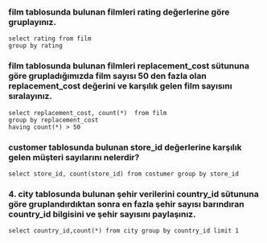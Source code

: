 ### film tablosunda bulunan filmleri rating değerlerine göre gruplayınız.

```
select rating from film 
group by rating
```

### film tablosunda bulunan filmleri replacement_cost sütununa göre grupladığımızda film sayısı 50 den fazla olan replacement_cost değerini ve karşılık gelen film sayısını sıralayınız.

```
select replacement_cost, count(*)  from film 
group by replacement_cost 
having count(*) > 50 
```

### customer tablosunda bulunan store_id değerlerine karşılık gelen müşteri sayılarını nelerdir? 

```
select store_id, count(store_id) from costumer group by store_id
```

### 4. city tablosunda bulunan şehir verilerini country_id sütununa göre gruplandırdıktan sonra en fazla şehir sayısı barındıran country_id bilgisini ve şehir sayısını paylaşınız.

```
select country_id,count(*) from city group by country_id limit 1 
```